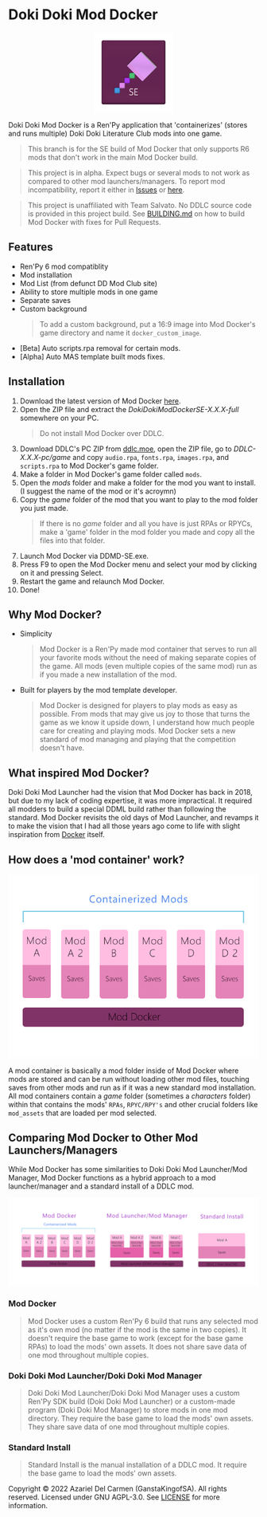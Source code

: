 # Doki Doki Mod Docker

<p align="center">
    <img src=".github/assets/DDMDLogo.png" alt="DDMD SE Logo" width=160> 
</p>
Doki Doki Mod Docker is a Ren'Py application that 'containerizes' (stores and runs multiple) Doki Doki Literature Club mods into one game.

> This branch is for the SE build of Mod Docker that only supports R6 mods that don't work in the main Mod Docker build.

> This project is in alpha. Expect bugs or several mods to not work as compared to other mod launchers/managers. To report mod incompatibility, report it either in [Issues](https://github.com/GanstaKingofSA/DDModDocker/issues) or [here](https://docs.google.com/forms/d/e/1FAIpQLSflrNfAf3vbBcpafv-3CEqszlGb8-P90IZAvloKVhiO10JzTQ/viewform).

> This project is unaffiliated with Team Salvato. No DDLC source code is provided in this project build. See [BUILDING.md](BUILDING.md) on how to build Mod Docker with fixes for Pull Requests.

## Features
- Ren'Py 6 mod compatiblity
- Mod installation
- Mod List (from defunct DD Mod Club site)
- Ability to store multiple mods in one game
- Separate saves
- Custom background
  > To add a custom background, put a 16:9 image into Mod Docker's game directory and name it `docker_custom_image`.
- [Beta] Auto scripts.rpa removal for certain mods.
- [Alpha] Auto MAS template built mods fixes.

## Installation
1. Download the latest version of Mod Docker [here](https://github.com/GanstaKingofSA/DDModDocker/releases).
2. Open the ZIP file and extract the *DokiDokiModDockerSE-X.X.X-full* somewhere on your PC.
   > Do not install Mod Docker over DDLC.
3. Download DDLC's PC ZIP from [ddlc.moe](https://ddlc.moe), open the ZIP file, go to *DDLC-X.X.X-pc/game* and copy `audio.rpa`, `fonts.rpa`, `images.rpa`, and `scripts.rpa` to Mod Docker's game folder.
4. Make a folder in Mod Docker's game folder called `mods`.
5. Open the *mods* folder and make a folder for the mod you want to install.
(I suggest the name of the mod or it's acroymn)
6. Copy the *game* folder of the mod that you want to play to the mod folder you just made.
   > If there is no *game* folder and all you have is just RPAs or RPYCs, make a 'game' folder in the mod folder you made and copy all the files into that folder.
7. Launch Mod Docker via DDMD-SE.exe.
8. Press F9 to open the Mod Docker menu and select your mod by clicking on it and pressing Select.
9. Restart the game and relaunch Mod Docker.
10. Done!

## Why Mod Docker?
- Simplicity
   > Mod Docker is a Ren'Py made mod container that serves to run all your favorite mods without the need of making separate copies of the game. All mods (even multiple copies of the same mod) run as if you made a new installation of the mod. 
- Built for players by the mod template developer.
   > Mod Docker is designed for players to play mods as easy as possible. From mods that may give us joy to those that turns the game as we know it upside down, I understand how much people care for creating and playing mods. Mod Docker sets a new standard of mod managing and playing that the competition doesn't have.

## What inspired Mod Docker?
Doki Doki Mod Launcher had the vision that Mod Docker has back in 2018, but due to my lack of coding expertise, it was more impractical. It required all modders to build a special DDML build rather than following the standard. Mod Docker revisits the old days of Mod Launcher, and revamps it to make the vision that I had all those years ago come to life with slight inspiration from [Docker](https://docker.com) itself.

## How does a 'mod container' work?
<p align="center">
    <img src=".github/assets/Containerization.png" alt="A diagram of how mod container works"> 
</p>

A mod container is basically a mod folder inside of Mod Docker where mods are stored and can be run without loading other mod files, touching saves from other mods and run as if it was a new standard mod installation. All mod containers contain a *game* folder (sometimes a *characters* folder) within that contains the mods' `RPAs`, `RPYC/RPY's` and other crucial folders like `mod_assets` that are loaded per mod selected.

## Comparing Mod Docker to Other Mod Launchers/Managers
While Mod Docker has some similarities to Doki Doki Mod Launcher/Mod Manager, Mod Docker functions as a hybrid approach to a mod launcher/manager and a standard install of a DDLC mod.
<p align="center">
    <img src=".github/assets/CompareThree.png" alt="A diagram comparing Mod Docker to Doki Doki Mod Launcher/Mod Manager and Standard Installs"> 
</p>

### Mod Docker
> Mod Docker uses a custom Ren'Py 6 build that runs any selected mod as it's own mod (no matter if the mod is the same in two copies). It doesn't require the base game to work (except for the base game RPAs) to load the mods' own assets. It does not share save data of one mod throughout multiple copies.

### Doki Doki Mod Launcher/Doki Doki Mod Manager
> Doki Doki Mod Launcher/Doki Doki Mod Manager uses a custom Ren'Py SDK build (Doki Doki Mod Launcher) or a custom-made program (Doki Doki Mod Manager) to store mods in one mod directory. They require the base game to load the mods' own assets. They share save data of one mod throughout multiple copies.

### Standard Install
> Standard Install is the manual installation of a DDLC mod. It require the base game to load the mods' own assets.

Copyright © 2022 Azariel Del Carmen (GanstaKingofSA). All rights reserved. Licensed under GNU AGPL-3.0. See [LICENSE](LICENSE) for more information.